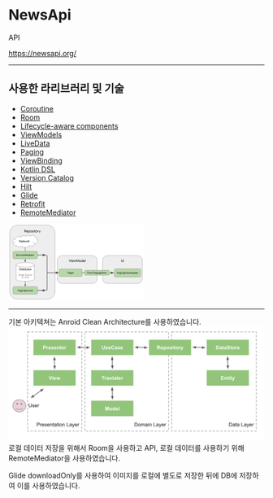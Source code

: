 # NewsApi
API

<https://newsapi.org/> 
***
## 사용한 라리브러리 및 기술
- [Coroutine](https://developer.android.com/kotlin/coroutines?hl=ko)
- [Room](https://developer.android.com/topic/libraries/architecture/room)
- [Lifecycle-aware components](https://developer.android.com/topic/libraries/architecture/lifecycle)
- [ViewModels](https://developer.android.com/topic/libraries/architecture/viewmodel)
- [LiveData](https://developer.android.com/topic/libraries/architecture/livedata)
- [Paging](https://developer.android.com/topic/libraries/architecture/paging/)
- [ViewBinding](https://developer.android.com/topic/libraries/view-binding)
- [Kotlin DSL](https://developer.android.com/studio/build/migrate-to-kts?hl=ko)
- [Version Catalog](https://developer.android.com/build/migrate-to-catalogs)
- [Hilt](https://developer.android.com/training/dependency-injection/hilt-android?hl=ko)
- [Glide](https://github.com/bumptech/glide)
- [Retrofit](https://square.github.io/retrofit/)
- [RemoteMediator](https://developer.android.com/topic/libraries/architecture/paging/v3-network-db)


![RemoteMediator](img/image.png)

***
기본 아키텍쳐는 Anroid Clean Architecture를 사용하였습니다.
![Alt text](img/image-1.png)
로컬 데이터 저장을 위해서 Room을 사용하고
API, 로컬 데이터를 사용하기 위해 RemoteMediator을 사용하였습니다.

Glide downloadOnly를 사용하여 이미지를 로컬에 별도로 저장한 뒤에 DB에 저장하여 이를 사용하였습니다.